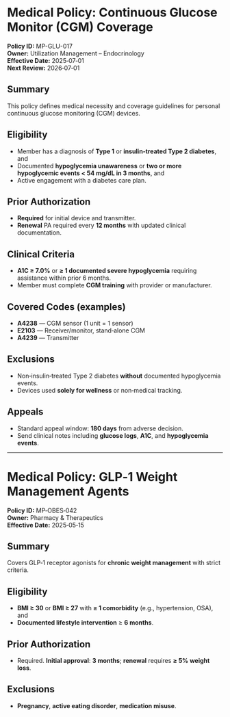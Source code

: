 # Medical Policy: Continuous Glucose Monitor (CGM) Coverage
**Policy ID:** MP-GLU-017  
**Owner:** Utilization Management – Endocrinology  
**Effective Date:** 2025‑07‑01  
**Next Review:** 2026‑07‑01

## Summary
This policy defines medical necessity and coverage guidelines for personal continuous glucose monitoring (CGM) devices.

## Eligibility
- Member has a diagnosis of **Type 1** or **insulin‑treated Type 2 diabetes**, and
- Documented **hypoglycemia unawareness** or **two or more hypoglycemic events < 54 mg/dL in 3 months**, and
- Active engagement with a diabetes care plan.

## Prior Authorization
- **Required** for initial device and transmitter.
- **Renewal** PA required every **12 months** with updated clinical documentation.

## Clinical Criteria
- **A1C ≥ 7.0%** or **≥ 1 documented severe hypoglycemia** requiring assistance within prior 6 months.
- Member must complete **CGM training** with provider or manufacturer.

## Covered Codes (examples)
- **A4238** — CGM sensor (1 unit = 1 sensor)
- **E2103** — Receiver/monitor, stand‑alone CGM
- **A4239** — Transmitter

## Exclusions
- Non‑insulin‑treated Type 2 diabetes **without** documented hypoglycemia events.
- Devices used **solely for wellness** or non‑medical tracking.

## Appeals
- Standard appeal window: **180 days** from adverse decision.
- Send clinical notes including **glucose logs**, **A1C**, and **hypoglycemia events**.

---

# Medical Policy: GLP‑1 Weight Management Agents
**Policy ID:** MP‑OBES‑042  
**Owner:** Pharmacy & Therapeutics  
**Effective Date:** 2025‑05‑15

## Summary
Covers GLP‑1 receptor agonists for **chronic weight management** with strict criteria.

## Eligibility
- **BMI ≥ 30** or **BMI ≥ 27** with **≥ 1 comorbidity** (e.g., hypertension, OSA), and
- **Documented lifestyle intervention** ≥ **6 months**.

## Prior Authorization
- Required. **Initial approval**: **3 months**; **renewal** requires **≥ 5% weight loss**.

## Exclusions
- **Pregnancy**, **active eating disorder**, **medication misuse**.